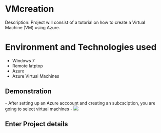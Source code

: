 # VMcreation
Description: Project will consist of a tutorial on how to create a Virtual Machine (VM) using Azure.

<h1> Environment and Technologies used </h1>

- Windows 7
- Remote latptop
- Azure
- Azure Virtual Machines

<h2> Demonstration</h2>
- After setting up an Azure acccount and creating an subcsciption, you are going to select virtual machines
- <img src= ("https://images.app.goo.gl/7pzSVeniYnukK1RZ6") />

<h2> Enter Project details</h2>



           


  
